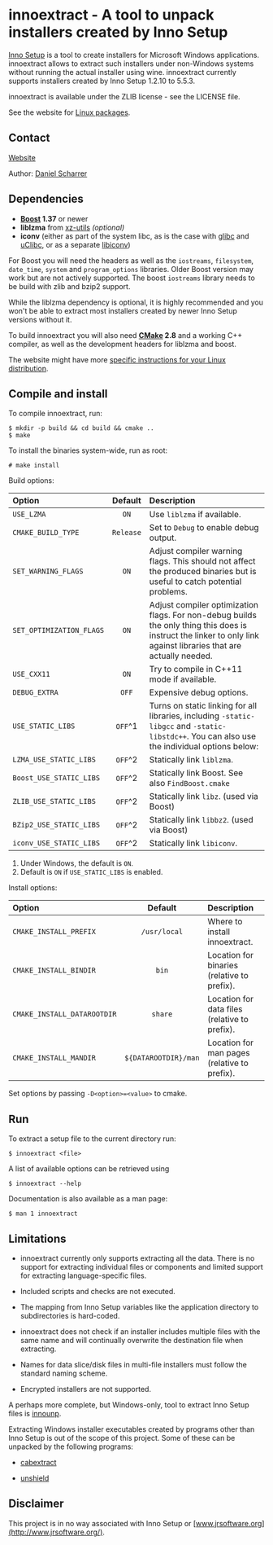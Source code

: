 
# innoextract - A tool to unpack installers created by Inno Setup

[Inno Setup](http://www.jrsoftware.org/isinfo.php) is a tool to create installers for Microsoft Windows applications. innoextract allows to extract such installers under non-Windows systems without running the actual installer using wine. innoextract currently supports installers created by Inno Setup 1.2.10 to 5.5.3.

innoextract is available under the ZLIB license - see the LICENSE file.

See the website for [Linux packages](http://constexpr.org/innoextract/#packages).

## Contact

[Website](http://constexpr.org/innoextract/)

Author: [Daniel Scharrer](http://constexpr.org/)

## Dependencies

* **[Boost](http://www.boost.org/) 1.37** or newer
* **liblzma** from [xz-utils](http://tukaani.org/xz/) *(optional)*
* **iconv** (either as part of the system libc, as is the case with [glibc](http://www.gnu.org/software/libc/) and [uClibc](http://www.uclibc.org/), or as a separate [libiconv](http://www.gnu.org/software/libiconv/))

For Boost you will need the headers as well as the `iostreams`, `filesystem`, `date_time`, `system` and `program_options` libraries. Older Boost version may work but are not actively supported. The boost `iostreams` library needs to be build with zlib and bzip2 support.

While the liblzma dependency is optional, it is highly recommended and you won't be able to extract most installers created by newer Inno Setup versions without it.

To build innoextract you will also need **[CMake](http://cmake.org/) 2.8** and a working C++ compiler, as well as the development headers for liblzma and boost.

The website might have more [specific instructions for your Linux distribution](http://constexpr.org/innoextract/install).

## Compile and install

To compile innoextract, run:

    $ mkdir -p build && cd build && cmake ..
    $ make

To install the binaries system-wide, run as root:

    # make install

Build options:

| Option                   | Default   | Description |
|:------------------------ |:---------:|:----------- |
| `USE_LZMA`               | `ON`      | Use `liblzma` if available.
| `CMAKE_BUILD_TYPE`       | `Release` | Set to `Debug` to enable debug output.
| `SET_WARNING_FLAGS`      | `ON`      | Adjust compiler warning flags. This should not affect the produced binaries but is useful to catch potential problems.
| `SET_OPTIMIZATION_FLAGS` | `ON`      | Adjust compiler optimization flags. For non-debug builds the only thing this does is instruct the linker to only link against libraries that are actually needed.
| `USE_CXX11`              | `ON`      | Try to compile in C++11 mode if available.
| `DEBUG_EXTRA`            | `OFF`     | Expensive debug options.
| `USE_STATIC_LIBS`        | `OFF`^1   | Turns on static linking for all libraries, including `-static-libgcc` and `-static-libstdc++`. You can also use the individual options below:
| `LZMA_USE_STATIC_LIBS`   | `OFF`^2   | Statically link `liblzma`.
| `Boost_USE_STATIC_LIBS`  | `OFF`^2   | Statically link Boost. See also `FindBoost.cmake`
| `ZLIB_USE_STATIC_LIBS`   | `OFF`^2   | Statically link `libz`. (used via Boost)
| `BZip2_USE_STATIC_LIBS`  | `OFF`^2   | Statically link `libbz2`. (used via Boost)
| `iconv_USE_STATIC_LIBS`  | `OFF`^2   | Statically link `libiconv`.
1. Under Windows, the default is `ON`.
2. Default is `ON` if `USE_STATIC_LIBS` is enabled.

Install options:

| Option                      | Default              | Description |
|:--------------------------- |:--------------------:|:----------- |
| `CMAKE_INSTALL_PREFIX`      | `/usr/local`         | Where to install innoextract.
| `CMAKE_INSTALL_BINDIR`      | `bin`                | Location for binaries (relative to prefix).
| `CMAKE_INSTALL_DATAROOTDIR` | `share`              | Location for data files (relative to prefix).
| `CMAKE_INSTALL_MANDIR`      | `${DATAROOTDIR}/man` | Location for man pages (relative to prefix).

Set options by passing `-D<option>=<value>` to cmake.

## Run

To extract a setup file to the current directory run:

    $ innoextract <file>

A list of available options can be retrieved using

    $ innoextract --help

Documentation is also available as a man page:

    $ man 1 innoextract

## Limitations

* innoextract currently only supports extracting all the data. There is no support for extracting individual files or components and limited support for extracting language-specific files.

* Included scripts and checks are not executed.

* The mapping from Inno Setup variables like the application directory to subdirectories is hard-coded.

* innoextract does not check if an installer includes multiple files with the same name and will continually overwrite the destination file when extracting.

* Names for data slice/disk files in multi-file installers must follow the standard naming scheme.

* Encrypted installers are not supported.

A perhaps more complete, but Windows-only, tool to extract Inno Setup files is [innounp](http://innounp.sourceforge.net/).

Extracting Windows installer executables created by programs other than Inno Setup is out of the scope of this project. Some of these can be unpacked by the following programs:

* [cabextract](http://www.cabextract.org.uk/)

* [unshield](http://www.synce.org/oldwiki/index.php/Unshield)

## Disclaimer

This project is in no way associated with Inno Setup or [www.jrsoftware.org](http://www.jrsoftware.org/).
